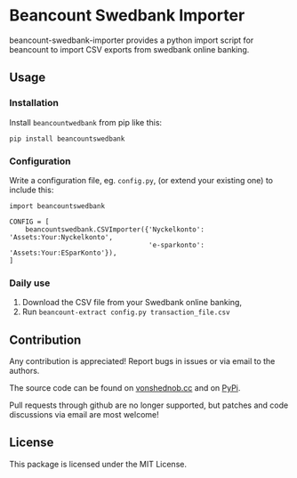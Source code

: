 # Beancount Swedbank Importer

beancount-swedbank-importer provides a python import script for beancount to
import CSV exports from swedbank online banking.


## Usage

### Installation

Install `beancountwedbank` from pip like this:

    pip install beancountswedbank


### Configuration

Write a configuration file, eg. `config.py`, (or extend your existing one) to include this:

    import beancountswedbank

    CONFIG = [
        beancountswedbank.CSVImporter({'Nyckelkonto': 'Assets:Your:Nyckelkonto',
                                       'e-sparkonto': 'Assets:Your:ESparKonto'}),
    ]

### Daily use

1. Download the CSV file from your Swedbank online banking,
2. Run `beancount-extract config.py transaction_file.csv`


## Contribution

Any contribution is appreciated! Report bugs in issues or via email to the
authors.

The source code can be found on
[vonshednob.cc](https://vonshednob.cc/beancount-swedbank-importer) and on
[PyPi](https://pypi.org/project/beancountswedbank/).

Pull requests through github are no longer supported, but patches and code
discussions via email are most welcome!


## License

This package is licensed under the MIT License.

